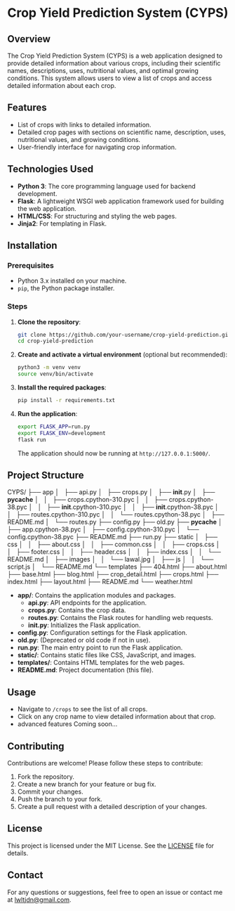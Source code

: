 # Crop Yield Prediction System (CYPS)

## Overview
The Crop Yield Prediction System (CYPS) is a web application designed to provide detailed information about various crops, including their scientific names, descriptions, uses, nutritional values, and optimal growing conditions. This system allows users to view a list of crops and access detailed information about each crop.

## Features
- List of crops with links to detailed information.
- Detailed crop pages with sections on scientific name, description, uses, nutritional values, and growing conditions.
- User-friendly interface for navigating crop information.

## Technologies Used
- **Python 3**: The core programming language used for backend development.
- **Flask**: A lightweight WSGI web application framework used for building the web application.
- **HTML/CSS**: For structuring and styling the web pages.
- **Jinja2**: For templating in Flask.

## Installation

### Prerequisites
- Python 3.x installed on your machine.
- `pip`, the Python package installer.

### Steps
1. **Clone the repository**:
    ```sh
    git clone https://github.com/your-username/crop-yield-prediction.git
    cd crop-yield-prediction
    ```

2. **Create and activate a virtual environment** (optional but recommended):
    ```sh
    python3 -m venv venv
    source venv/bin/activate
    ```

3. **Install the required packages**:
    ```sh
    pip install -r requirements.txt
    ```

4. **Run the application**:
    ```sh
    export FLASK_APP=run.py
    export FLASK_ENV=development
    flask run
    ```
    The application should now be running at `http://127.0.0.1:5000/`.

## Project Structure

CYPS/
├── app
│   ├── api.py
│   ├── crops.py
│   ├── __init__.py
│   ├── __pycache__
│   │   ├── crops.cpython-310.pyc
│   │   ├── crops.cpython-38.pyc
│   │   ├── __init__.cpython-310.pyc
│   │   ├── __init__.cpython-38.pyc
│   │   ├── routes.cpython-310.pyc
│   │   └── routes.cpython-38.pyc
│   ├── README.md
│   └── routes.py
├── config.py
├── old.py
├── __pycache__
│   ├── app.cpython-38.pyc
│   ├── config.cpython-310.pyc
│   └── config.cpython-38.pyc
├── README.md
├── run.py
├── static
│   ├── css
│   │   ├── about.css
│   │   ├── common.css
│   │   ├── crops.css
│   │   ├── footer.css
│   │   ├── header.css
│   │   ├── index.css
│   │   └── README.md
│   ├── images
│   │   └── lawal.jpg
│   ├── js
│   │   └── script.js
│   └── README.md
└── templates
    ├── 404.html
    ├── about.html
    ├── base.html
    ├── blog.html
    ├── crop_detail.html
    ├── crops.html
    ├── index.html
    ├── layout.html
    ├── README.md
    └── weather.html


- **app/**: Contains the application modules and packages.
	- **api.py**: API endpoints for the application.
	- **crops.py**: Contains the crop data.
	- **routes.py**: Contains the Flask routes for handling web requests.
	- **__init__.py**: Initializes the Flask application.
- **config.py**: Configuration settings for the Flask application.
- **old.py**: (Deprecated or old code if not in use).
- **run.py**: The main entry point to run the Flask application.
- **static/**: Contains static files like CSS, JavaScript, and images.
- **templates/**: Contains HTML templates for the web pages.
- **README.md**: Project documentation (this file).

## Usage
- Navigate to `/crops` to see the list of all crops.
- Click on any crop name to view detailed information about that crop.
- advanced features Coming soon...

## Contributing
Contributions are welcome! Please follow these steps to contribute:
1. Fork the repository.
2. Create a new branch for your feature or bug fix.
3. Commit your changes.
4. Push the branch to your fork.
5. Create a pull request with a detailed description of your changes.

## License
This project is licensed under the MIT License. See the [LICENSE](LICENSE) file for details.

## Contact
For any questions or suggestions, feel free to open an issue or contact me at [lwltjdn@gmail.com](mailto:lwltjdn@gmail.com).
